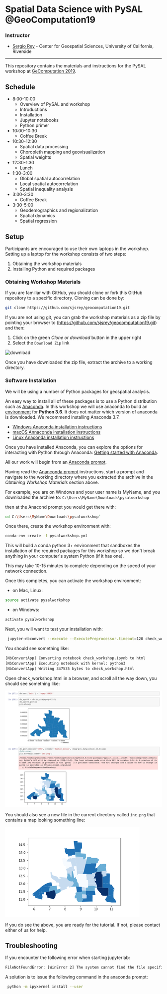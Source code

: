 # Spatial Data Science with PySAL @GeoComputation19

### Instructor

- [Sergio Rey](http://sergerey.org) - Center for Geospatial Sciences, University of California, Riverside

---

This repository contains the materials and instructions for the PySAL workshop at [GeComputation 2019](https://www.otago.ac.nz/geocomputation/call-for-papers/index.html).


## Schedule


* 8:00-10:00
  * Overview of PySAL and workshop
  * Introductions
  * Installation
  * Jupyter notebooks
  * Python primer
* 10:00-10:30
  * Coffee Break
* 10:30-12:30
  * Spatial data processing
  * Choropleth mapping and geovisualization
  * Spatial weights
* 12:30-1:30
  * Lunch
* 1:30-3:00
  * Global spatial autocorrelation
  * Local spatial autocorrelation
  * Spatial inequality analysis
* 3:00-3:30
  * Coffee Break  
* 3:30-5:00
  * Geodemographics and regionalization
  * Spatial dynamics
  * Spatial regression
  
## Setup

Participants are encouraged to use their own laptops in the workshop. Setting up a laptop for the workshop consists of two steps:

1. Obtaining the workshop materials
2. Installing Python and required packages
  
### Obtaining Workshop Materials

If you are familiar with GitHub, you should clone or fork this GitHub repository to a specific directory. Cloning can be done by:

```bash
git clone https://github.com/sjsrey/geocomputation19.git
```

If you are not using git, you can grab the workshop materials as a zip file by pointing your browser to (https://github.com/sjsrey/geocomputation19.git) and then:

1. Click on the green *Clone or download* button in the upper right
2. Select the `Download Zip` link

![download](https://i.imgur.com/BeiBZmB.png)

Once you have downloaded the zip file, extract the archive to a working directory. 

### Software Installation

We will be using a number of Python packages for geospatial analysis.


An easy way to install all of these packages is to use a Python distribution such as [Anaconda](https://www.anaconda.com/download/#macos). In this workshop we will use anaconda to build an [environment](https://conda.io/docs/user-guide/tasks/manage-environments.html) for **Python 3.6**. It does not matter which version of anaconda is downloaded. We recommend installing Anaconda 3.7.

- [Windows Anaconda installation instructions](https://docs.anaconda.com/anaconda/install/windows/#)
- [macOS Annaconda installation instructions](https://docs.anaconda.com/anaconda/install/mac-os/#)
- [Linux Anaconda installation instructions](https://docs.anaconda.com/anaconda/install/linux/#)


Once you have installed Anaconda, you can explore the options for interacting with Python through Anaconda: [Getting started with Anaconda](https://docs.anaconda.com/anaconda/user-guide/getting-started/#open-nav-win).

All our work will begin from an [Anaconda prompt](https://docs.anaconda.com/anaconda/user-guide/getting-started/#write-a-python-program-using-anaconda-prompt-or-terminal).

Having read the [Ananconda prompt](https://docs.anaconda.com/anaconda/user-guide/getting-started/#write-a-python-program-using-anaconda-prompt-or-terminal) instructions, start a prompt and
 navigate to the working directory where you extracted the archive in the
*Obtaining Workshop Materials* section above.

For example, you are on Windows and your user name is MyName, and you downloaded the archive to:
`C:\Users\MyName\Downloads\pysalworkshop` 

then at the Anacond prompt you would get there with:

```bash
cd C:\Users\MyName\Downloads\pysalworkshop`
```

Once there, create the workshop environment with:

```bash
conda-env create -f pysalworkshop.yml
```

This will build a conda python 3+ environment that sandboxes the installation of the required packages for this workshop so we don't break anything in your computer's system Python (if it has one).

This may take 10-15 minutes to complete depending on the speed of your network connection.

Once this completes, you can activate the workshop environment:

* on Mac, Linux:
```bash
source activate pysalworkshop
```
* on Windows:
```bash
activate pysalworkshop
```

Next, you will want to test your installation with:
```bash
 jupyter-nbconvert --execute --ExecutePreprocessor.timeout=120 check_workshop.ipynb
```

You should see something like:
```bash
[NbConvertApp] Converting notebook check_workshop.ipynb to html
[NbConvertApp] Executing notebook with kernel: python3
[NbConvertApp] Writing 347535 bytes to check_workshop.html
```

Open check_workshop.html in a browser, and scroll all the way down, you should see something like:

![htmlout](figs/readmefigs/htmlout.png)

You should also see a new file in the current directory called `inc.png` that contains a map looking something line:

![incmap](figs/readmefigs/inc.png)

If you do see the above, you are ready for the tutorial. If not, please contact either of us for help.

## Troubleshooting


If you encounter the following error when starting jupyterlab:
```bash
FileNotFoundError: [WinError 2] The system cannot find the file specified
```
A solution is to issue the following command in the anaconda prompt:
```bash
 python -m ipykernel install --user
```

